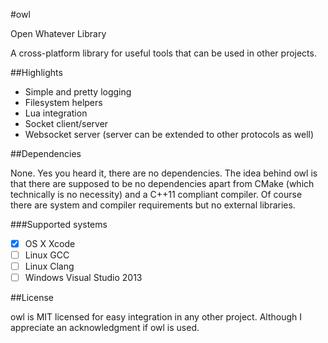#owl

Open Whatever Library

A cross-platform library for useful tools that can be used in other projects. 

##Highlights

- Simple and pretty logging
- Filesystem helpers
- Lua integration
- Socket client/server
- Websocket server (server can be extended to other protocols as well)

##Dependencies

None. Yes you heard it, there are no dependencies. The idea behind owl is that there are supposed to be no dependencies apart from CMake (which technically is no necessity) and a C++11 compliant compiler. Of course there are system and compiler requirements but no external libraries.

###Supported systems

- [x] OS X Xcode
- [ ] Linux GCC 
- [ ] Linux Clang
- [ ] Windows Visual Studio  2013

##License

owl is MIT licensed for easy integration in any other project. Although I appreciate an acknowledgment if owl is used.